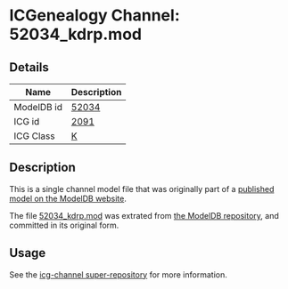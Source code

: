 # ICGenealogy Channel: 52034\_kdrp.mod

## Details

Name | Description
---- | -----------
ModelDB id | [52034](http://senselab.med.yale.edu/ModelDB/ShowModel.cshtml?model=52034)
ICG id | [2091](http://icg.neurotheory.ox.ac.uk/channels/1/2091)
ICG Class | [K](http://icg.neurotheory.ox.ac.uk/channels/1)

## Description

This is a single channel model file that was originally part of a [published model on the ModelDB website](http://senselab.med.yale.edu/mModelDB/ShowModel.cshtml?model=52034).

The file [52034\_kdrp.mod](52034_kdrp.mod) was extrated from [the ModelDB repository](http://senselab.med.yale.edu/ModelDB/ShowModel.cshtml?model=52034), and committed in its original form.

## Usage

See the [icg-channel super-repository](https://github.com/icgenealogy/icg-channels) for more information.